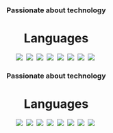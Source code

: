 <div align="center">

### Passionate about technology

# Languages

[<img src="https://img.shields.io/badge/java-007396.svg?&style=for-the-badge&logo=java&logoColor=white"/>][java]&nbsp;
[<img src="https://img.shields.io/badge/groovy-4298B8.svg?&style=for-the-badge&logo=apache-groovy&logoColor=white"/>][groovy]&nbsp;
[<img src="https://img.shields.io/badge/kotlin-0095D5.svg?&style=for-the-badge&logo=kotlin&logoColor=white"/>][kotlin]&nbsp;
[<img src="https://img.shields.io/badge/python-3776AB.svg?&style=for-the-badge&logo=python&logoColor=white"/>][python]&nbsp;
[<img src="https://img.shields.io/badge/javascript-F7DF1E.svg?&style=for-the-badge&logo=javascript&logoColor=white"/>][javascript]&nbsp;
[<img src="https://img.shields.io/badge/Go-00ADD8?style=for-the-badge&logo=go&logoColor=white"/>][go-lang]&nbsp;
[<img src="https://img.shields.io/badge/Docker-2CA5E0?style=for-the-badge&logo=docker&logoColor=white"/>][docker]&nbsp;
[<img src="https://img.shields.io/badge/kubernetes-326ce5.svg?&style=for-the-badge&logo=kubernetes&logoColor=white"/>][kubernetes]&nbsp;


  
[java]: https://en.wikipedia.org/wiki/Java_(programming_language)
[groovy]: https://en.wikipedia.org/wiki/Groovy_(programming_language)
[kotlin]: https://en.wikipedia.org/wiki/Kotlin_(programming_language)
[python]: https://en.wikipedia.org/wiki/Python_(programming_language)
[javascript]: https://en.wikipedia.org/wiki/JavaScript_(programming_language)
[go-lang]: https://pt.wikipedia.org/wiki/Go_(linguagem_de_programa%C3%A7%C3%A3o)
[docker]: https://www.docker.com/
[kubernetes]: https://kubernetes.io/pt-br/
</div>

<div align="center">

### Passionate about technology

# Languages

[<img src="https://img.shields.io/badge/java-007396.svg?&style=for-the-badge&logo=java&logoColor=white"/>][java]&nbsp;
[<img src="https://img.shields.io/badge/groovy-4298B8.svg?&style=for-the-badge&logo=apache-groovy&logoColor=white"/>][groovy]&nbsp;
[<img src="https://img.shields.io/badge/kotlin-0095D5.svg?&style=for-the-badge&logo=kotlin&logoColor=white"/>][kotlin]&nbsp;
[<img src="https://img.shields.io/badge/python-3776AB.svg?&style=for-the-badge&logo=python&logoColor=white"/>][python]&nbsp;
[<img src="https://img.shields.io/badge/javascript-F7DF1E.svg?&style=for-the-badge&logo=javascript&logoColor=white"/>][javascript]&nbsp;
[<img src="https://img.shields.io/badge/Go-00ADD8?style=for-the-badge&logo=go&logoColor=white"/>][go-lang]&nbsp;
[<img src="https://img.shields.io/badge/Docker-2CA5E0?style=for-the-badge&logo=docker&logoColor=white"/>][docker]&nbsp;
[<img src="https://img.shields.io/badge/kubernetes-326ce5.svg?&style=for-the-badge&logo=kubernetes&logoColor=white"/>][kubernetes]&nbsp;


  
[java]: https://en.wikipedia.org/wiki/Java_(programming_language)
[groovy]: https://en.wikipedia.org/wiki/Groovy_(programming_language)
[kotlin]: https://en.wikipedia.org/wiki/Kotlin_(programming_language)
[python]: https://en.wikipedia.org/wiki/Python_(programming_language)
[javascript]: https://en.wikipedia.org/wiki/JavaScript_(programming_language)
[go-lang]: https://pt.wikipedia.org/wiki/Go_(linguagem_de_programa%C3%A7%C3%A3o)
[docker]: https://www.docker.com/
[kubernetes]: https://kubernetes.io/pt-br/
</div>
